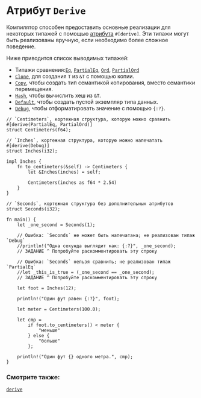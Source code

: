 # Атрибут `Derive`

Компилятор способен предоставить основные реализации для некоторых типажей
с помощью [атрибута](../attribute.md) `#[derive]`. Эти типажи могут быть
реализованы вручную, если необходимо более сложное поведение.

Ниже приводится список выводимых типажей:

- Типажи сравнения:[`Eq`](https://doc.rust-lang.org/std/cmp/trait.Eq.html), [`PartialEq`](https://doc.rust-lang.org/std/cmp/trait.PartialEq.html), [`Ord`](https://doc.rust-lang.org/std/cmp/trait.Ord.html), [`PartialOrd`](https://doc.rust-lang.org/std/cmp/trait.PartialOrd.html)
- [`Clone`](https://doc.rust-lang.org/std/clone/trait.Clone.html), для создания `T` из `&T` с помощью копии.
- [`Copy`](https://doc.rust-lang.org/core/marker/trait.Copy.html), чтобы создать тип семантикой копирования, вместо семантики перемещения.
- [`Hash`](https://doc.rust-lang.org/std/hash/trait.Hash.html), чтобы вычислить хеш из `&T`.
- [`Default`](https://doc.rust-lang.org/std/default/trait.Default.html), чтобы создать пустой экземпляр типа данных.
- [`Debug`](https://doc.rust-lang.org/std/fmt/trait.Debug.html), чтобы отформатировать значение с помощью `{:?}`.

```rust,editable
// `Centimeters`, кортежная структура, которую можно сравнить
#[derive(PartialEq, PartialOrd)]
struct Centimeters(f64);

// `Inches`, кортежная структура, которую можно напечатать
#[derive(Debug)]
struct Inches(i32);

impl Inches {
    fn to_centimeters(&self) -> Centimeters {
        let &Inches(inches) = self;

        Centimeters(inches as f64 * 2.54)
    }
}

// `Seconds`, кортежная структура без дополнительных атрибутов
struct Seconds(i32);

fn main() {
    let _one_second = Seconds(1);

    // Ошибка: `Seconds` не может быть напечатана; не реализован типаж `Debug`
    //println!("Одна секунда выглядит как: {:?}", _one_second);
    // ЗАДАНИЕ ^ Попробуйте раскомментировать эту строку

    // Ошибка: `Seconds` нельзя сравнить; не реализован типаж `PartialEq`
    //let _this_is_true = (_one_second == _one_second);
    // ЗАДАНИЕ ^ Попробуйте раскомментировать эту строку

    let foot = Inches(12);

    println!("Один фут равен {:?}", foot);

    let meter = Centimeters(100.0);

    let cmp =
        if foot.to_centimeters() < meter {
            "меньше"
        } else {
            "больше"
        };

    println!("Один фут {} одного метра.", cmp);
}
```

### Смотрите также:

[`derive`](https://doc.rust-lang.org/reference/attributes.html#derive)

